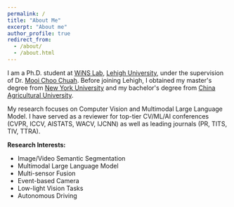 ```yaml
---
permalink: /
title: "About Me"
excerpt: "About me"
author_profile: true
redirect_from: 
  - /about/
  - /about.html
---
```

I am a Ph.D. student at [WiNS Lab](http://carina.cse.lehigh.edu/winslab/index.php), [Lehigh University](https://www2.lehigh.edu/), under the supervision of Dr. [Mooi Choo Chuah](https://www.cse.lehigh.edu/~chuah/). Before joining Lehigh, I obtained my master's degree from [New York University](https://www.nyu.edu/) and my bachelor's degree from [China Agricultural University](https://en.cau.edu.cn/).

My research focuses on Computer Vision and Multimodal Large Language Model. I have served as a reviewer for top-tier CV/ML/AI conferences (CVPR, ICCV, AISTATS, WACV, IJCNN) as well as leading journals (PR, TITS, TIV, TTRA).

<strong>Research Interests:</strong>
* Image/Video Semantic Segmentation
* Multimodal Large Language Model
* Multi-sensor Fusion
* Event-based Camera
* Low-light Vision Tasks
* Autonomous Driving
